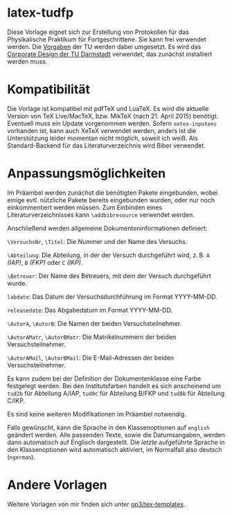# latex-tudfp

Diese Vorlage eignet sich zur Erstellung von Protokollen für das Physikalische Praktikum für Fortgeschrittene. Sie kann frei verwendet werden. Die [Vorgaben](http://www.physik.tu-darmstadt.de/media/fachbereich_physik/phys_studium/phys_studium_bachelor/phys_studium_bsc_praktika/fpspielregeln.pdf) der TU werden dabei umgesetzt. Es wird das [Corporate Design der TU Darmstadt](http://exp1.fkp.physik.tu-darmstadt.de/tuddesign/) verwendet, das zunächst installiert werden muss.

# Kompatibilität

Die Vorlage ist kompatibel mit pdfTeX und LuaTeX. Es wird die aktuelle Version von TeX Live/MacTeX, bzw. MikTeX (nach 21. April 2015) benötigt. Eventuell muss ein Update vorgenommen werden. Sofern `xetex-inputenc` vorhanden ist, kann auch XeTeX verwendet werden, anders ist die Unterstützung leider momentan nicht möglich, soweit ich weiß. Als Standard-Backend für das Literaturverzeichnis wird Biber verwendet.

# Anpassungsmöglichkeiten

Im Präambel werden zunächst die benötigten Pakete eingebunden, wobei einige evtl. nützliche Pakete bereits eingebunden wurden, oder nur noch einkommentiert werden müssen. Zum Einbinden eines Literaturverzeichnisses kann `\addbibresource` verwendet werden.

Anschließend werden allgemeine Dokumenteninformationen definiert:

`\VersuchsNr`, `\Titel`: Die Nummer und der Name des Versuchs.

`\Abteilung`: Die Abteilung, in der der Versuch durchgeführt wird, z. B. `A` *(IAP)*, `B` *(FKP)* oder `C` *(IKP)*.

`\Betreuer`: Der Name des Betreuers, mit dem der Versuch durchgeführt wurde.

`labdate`: Das Datum der Versuchsdurchführung im Format YYYY-MM-DD.

`releasedate`: Das Abgabedatum im Format YYYY-MM-DD.

`\AutorA`, `\AutorB`: Die Namen der beiden Versuchsteilnehmer.

`\AutorAMatr`, `\AutorBMatr`: Die Matrikelnummern der beiden Versuchsteilnehmer.

`\AutorAMail`, `\AutorBMail`: Die E-Mail-Adressen der beiden Versuchsteilnehmer.

Es kann zudem bei der Definition der Dokumentenklasse eine Farbe festgelegt werden. Bei den Institutsfarben handelt es sich anscheinend um `tud2b` für Abteilung A/IAP, `tud9c` für Abteilung B/FKP und `tud8b` für Abteilung C/IKP.

Es sind keine weiteren Modifikationen im Präambel notwendig.

Falls gewünscht, kann die Sprache in den Klassenoptionen auf `english` geändert werden. Alle passenden Texte, sowie die Datumsangaben, werden dann automatisch auf Englisch dargestellt. Die *letzte* aufgeführte Sprache in den Klassenoptionen wird automatisch aktiviert, im Normalfall also deutsch (`ngerman`).

# Andere Vorlagen
Weitere Vorlagen von mir finden sich unter [op3/tex-templates](https://github.com/op3/tex-templates).
